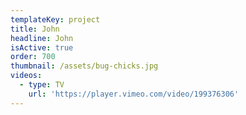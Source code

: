 ```yaml
---
templateKey: project
title: John
headline: John
isActive: true
order: 700
thumbnail: /assets/bug-chicks.jpg
videos:
  - type: TV
    url: 'https://player.vimeo.com/video/199376306'
---
```

